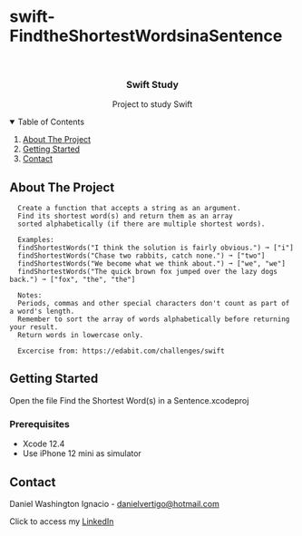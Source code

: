 # swift-FindtheShortestWordsinaSentence

<!-- PROJECT LOGO -->
<br />
<p align="center">

  <h3 align="center">Swift Study</h3>
  <p align="center">
    Project to study Swift
  </p>
</p>



<!-- TABLE OF CONTENTS -->
<details open="open">
  <summary>Table of Contents</summary>
  <ol>
    <li>
      <a href="#about-the-project">About The Project</a>
    </li>
    <li>
      <a href="#getting-started">Getting Started</a>
    </li>
    <li><a href="#contact">Contact</a></li>
  </ol>
</details>



<!-- ABOUT THE PROJECT -->
## About The Project
 
      Create a function that accepts a string as an argument. 
      Find its shortest word(s) and return them as an array 
      sorted alphabetically (if there are multiple shortest words).
      
      Examples:
      findShortestWords("I think the solution is fairly obvious.") ➞ ["i"]
      findShortestWords("Chase two rabbits, catch none.") ➞ ["two"]
      findShortestWords("We become what we think about.") ➞ ["we", "we"]
      findShortestWords("The quick brown fox jumped over the lazy dogs back.") ➞ ["fox", "the", "the"]
      
      Notes:
      Periods, commas and other special characters don't count as part of a word's length.
      Remember to sort the array of words alphabetically before returning your result.
      Return words in lowercase only.

      Excercise from: https://edabit.com/challenges/swift


<!-- GETTING STARTED -->
## Getting Started

Open the file Find the Shortest Word(s) in a Sentence.xcodeproj 

### Prerequisites

* Xcode 12.4
* Use iPhone 12 mini as simulator 

<!-- CONTACT -->
## Contact

Daniel Washington Ignacio - danielvertigo@hotmail.com

Click to access my [LinkedIn](https://www.linkedin.com/in/daniel-washington-ignacio-ab439b164/)
